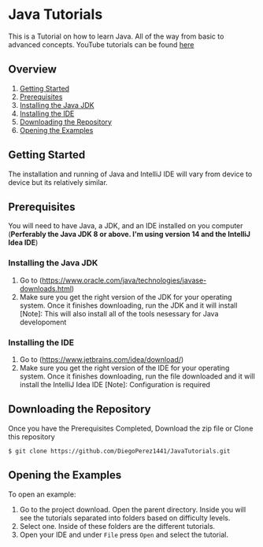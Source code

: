 # Java Tutorials
This is a Tutorial on how to learn Java. All of the way from basic to advanced concepts.
YouTube tutorials can be found [here](https://www.youtube.com/playlist?list=PLmkfdZYP5rdviyS0m5Rw7-0Kdk11cW_rZ)

## Overview
1. [Getting Started](#getting-started)
2. [Prerequisites](#prerequisites)
3. [Installing the Java JDK](#installing-the-java-jdk)
4. [Installing the IDE](#installing-the-ide)
5. [Downloading the Repository](#downloading-the-repository)
6. [Opening the Examples](#opening-the-examples)

## Getting Started
The installation and running of Java and IntelliJ IDE will vary from device to device but its relatively similar.

## Prerequisites
You will need to have Java, a JDK, and an IDE installed on you computer (**Perferably the Java JDK 8 or above. I'm using version 14 and the IntelliJ Idea IDE**)
### Installing the Java JDK
1. Go to (https://www.oracle.com/java/technologies/javase-downloads.html)
2. Make sure you get the right version of the JDK for your operating system. Once it finishes downloading, run the JDK and it will install
  [Note]: This will also install all of the tools nesessary for Java developoment

### Installing the IDE
1. Go to (https://www.jetbrains.com/idea/download/)
2. Make sure you get the right version of the IDE for your operating system. Once it finishes downloading, run the file downloaded and it will install the IntelliJ Idea IDE
  [Note]: Configuration is required

## Downloading the Repository
Once you have the Prerequisites Completed, Download the zip file or Clone this repository
```
$ git clone https://github.com/DiegoPerez1441/JavaTutorials.git
```

## Opening the Examples
To open an example:
1. Go to the project download. Open the parent directory. Inside you will see the tutorials separated into folders based on difficulty levels.
2. Select one.
Inside of these folders are the different tutorials.
3. Open your IDE and under `File` press `Open` and select the tutorial.
